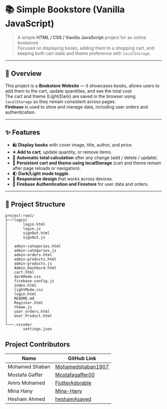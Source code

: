 # 📚 Simple Bookstore (Vanilla JavaScript)

> A simple **HTML / CSS / Vanilla JavaScript** project for an online bookstore.  
> Focused on displaying books, adding them to a shopping cart, and keeping both cart state and theme preference with `localStorage`.

---

## 📌 Overview
This project is a **Bookstore Website** — it showcases books, allows users to add them to the cart, update quantities, and see the total cost.  
The cart and theme (Light/Dark) are saved in the browser using `localStorage` so they remain consistent across pages.  
**Firebase** is used to store and manage data, including user orders and authentication.

---

## ✨ Features
- 🛍️ **Display books** with cover image, title, author, and price.  
- ➕ **Add to cart**, update quantity, or remove items.  
- 🧮 **Automatic total calculation** after any change (add / delete / update).  
- 💾 **Persistent cart and theme using localStorage** (cart and theme remain after page reloads or navigation).  
- 🌓 **Dark/Light mode toggle**.  
- 📱 **Responsive design** that works across devices.  
- 🔐 **Firebase Authentication and Firestore** for user data and orders.

---

## 📂 Project Structure
````
project-root/
├───login/
│       login.html
│       login.js
│       signOut.html
│       signOut.js
│
│   admin-categories.html
│   admin-categories.js
│   admin-orders.html
│   admin-products.html
│   admin-products.js
│   Admin_Dashbord.html
│   cart.html
│   darkMode.css
│   firebase-config.js
│   index.html
│   lightMode.css
│   login.html
│   README.md
│   Register.html
│   theme.js
│   user_orders.html
│   User_Product.html
│
└───.vscode/
        settings.json
````

## Project Contributors

| Name              | GitHub Link |
|-------------------|------------------------|
| Mohamed Shaban    | [Mohamedshaban1907](https://github.com/Mohamedshaban1907) |
| Mostafa Gaffer    | [Mostafagaffer00](https://github.com/Mostafagaffer00) |
| Amro Mohamed      | [FlutterAdorable](https://github.com/FlutterAdorable) |
| Mina Hany         | [Mina-Hany](https://github.com/Mina-Hany) |
| Hesham Ahmed      | [heshamAsayed](https://github.com/heshamAsayed) |
